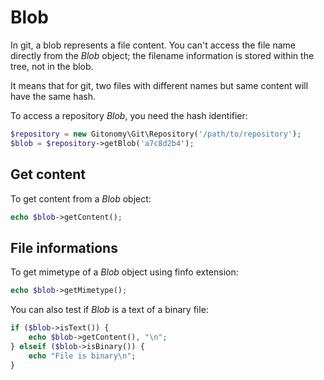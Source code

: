 Blob
====

In git, a blob represents a file content. You can't access the file name
directly from the *Blob* object; the filename information is stored
within the tree, not in the blob.

It means that for git, two files with different names but same content
will have the same hash.

To access a repository *Blob*, you need the hash identifier:

```php
$repository = new Gitonomy\Git\Repository('/path/to/repository');
$blob = $repository->getBlob('a7c8d2b4');
```

Get content
-----------

To get content from a *Blob* object:

```php
echo $blob->getContent();
```

File informations
-----------------

To get mimetype of a *Blob* object using finfo extension:

```php
echo $blob->getMimetype();
```

You can also test if *Blob* is a text of a binary file:

```php
if ($blob->isText()) {
    echo $blob->getContent(), "\n";
} elseif ($blob->isBinary()) {
    echo "File is binary\n";
}
```
